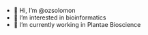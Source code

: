- 👋 Hi, I’m @ozsolomon
- 👀 I’m interested in bioinformatics
- 🌱 I’m currently working in Plantae Bioscience


<!---
ozsolomon/ozsolomon is a ✨ special ✨ repository because its `README.md` (this file) appears on your GitHub profile.
You can click the Preview link to take a look at your changes.
--->
